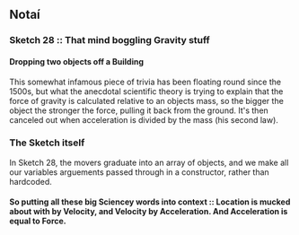 ## Notaí

### Sketch 28 :: That mind boggling Gravity stuff
#### Dropping two objects off a Building
This somewhat infamous piece of trivia has been floating round since the 1500s, but what the anecdotal scientific theory is trying to explain that the force of gravity is calculated relative to an objects mass, so the bigger the object the stronger the force, pulling it back from the ground. It's then canceled out when acceleration is divided by the mass (his second law).

### The Sketch itself
In Sketch 28, the movers graduate into an array of objects, and we make all our variables arguements passed through in a constructor, rather than hardcoded. 

#### So putting all these big Sciencey words into context :: Location is mucked about with by Velocity, and Velocity by Acceleration. And Acceleration is equal to Force.
